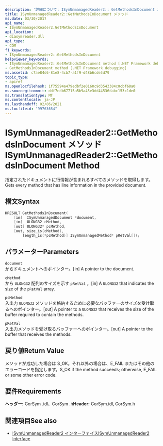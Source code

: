 ```yaml
---
description: '詳細について: ISymUnmanagedReader2:: GetMethodsInDocument メソッド'
title: ISymUnmanagedReader2::GetMethodsInDocument メソッド
ms.date: 03/30/2017
api_name:
- ISymUnmanagedReader2.GetMethodsInDocument
api_location:
- diasymreader.dll
api_type:
- COM
f1_keywords:
- ISymUnmanagedReader2::GetMethodsInDocument
helpviewer_keywords:
- ISymUnmanagedReader2::GetMethodsInDocument method [.NET Framework debugging]
- GetMethodsInDocument method [.NET Framework debugging]
ms.assetid: c7ae84d6-81e8-4cb7-a1f9-d48b6cde5d79
topic_type:
- apiref
ms.openlocfilehash: 1f75594a479edbf2e0160c9d3543384c0cbf68a0
ms.sourcegitcommit: ddf7edb67715a5b9a45e3dd44536dabc153c1de0
ms.translationtype: MT
ms.contentlocale: ja-JP
ms.lasthandoff: 02/06/2021
ms.locfileid: "99763684"
---
```

# <a name="isymunmanagedreader2getmethodsindocument-method"></a><span data-ttu-id="5cf76-103">ISymUnmanagedReader2::GetMethodsInDocument メソッド</span><span class="sxs-lookup"><span data-stu-id="5cf76-103">ISymUnmanagedReader2::GetMethodsInDocument Method</span></span>

<span data-ttu-id="5cf76-104">指定されたドキュメントに行情報が含まれるすべてのメソッドを取得します。</span><span class="sxs-lookup"><span data-stu-id="5cf76-104">Gets every method that has line information in the provided document.</span></span>  
  
## <a name="syntax"></a><span data-ttu-id="5cf76-105">構文</span><span class="sxs-lookup"><span data-stu-id="5cf76-105">Syntax</span></span>  
  
```cpp  
HRESULT GetMethodsInDocument(  
    [in]  ISymUnmanagedDocument *document,  
    [in]  ULONG32 cMethod,  
    [out] ULONG32* pcMethod,  
    [out, size_is(cMethod),  
        length_is(*pcMethod)] ISymUnmanagedMethod* pRetVal[]);  
```  
  
## <a name="parameters"></a><span data-ttu-id="5cf76-106">パラメーター</span><span class="sxs-lookup"><span data-stu-id="5cf76-106">Parameters</span></span>  

 `document`  
 <span data-ttu-id="5cf76-107">からドキュメントへのポインター。</span><span class="sxs-lookup"><span data-stu-id="5cf76-107">[in] A pointer to the document.</span></span>  
  
 `cMethod`  
 <span data-ttu-id="5cf76-108">から `ULONG32` 配列のサイズを示す  `pRetVal` 。</span><span class="sxs-lookup"><span data-stu-id="5cf76-108">[in] A `ULONG32` that indicates the size of the  `pRetVal` array.</span></span>  
  
 `pcMethod`  
 <span data-ttu-id="5cf76-109">入出力 `ULONG32` メソッドを格納するために必要なバッファーのサイズを受け取るへのポインター。</span><span class="sxs-lookup"><span data-stu-id="5cf76-109">[out] A pointer to a `ULONG32` that receives the size of the buffer required to contain the methods.</span></span>  
  
 `pRetVal`  
 <span data-ttu-id="5cf76-110">入出力メソッドを受け取るバッファーへのポインター。</span><span class="sxs-lookup"><span data-stu-id="5cf76-110">[out] A pointer to the buffer that receives the methods.</span></span>  
  
## <a name="return-value"></a><span data-ttu-id="5cf76-111">戻り値</span><span class="sxs-lookup"><span data-stu-id="5cf76-111">Return Value</span></span>  

 <span data-ttu-id="5cf76-112">メソッドが成功した場合は S_OK。それ以外の場合は、E_FAIL またはその他のエラーコードを指定します。</span><span class="sxs-lookup"><span data-stu-id="5cf76-112">S_OK if the method succeeds; otherwise, E_FAIL or some other error code.</span></span>  
  
## <a name="requirements"></a><span data-ttu-id="5cf76-113">要件</span><span class="sxs-lookup"><span data-stu-id="5cf76-113">Requirements</span></span>  

 <span data-ttu-id="5cf76-114">**ヘッダー:** CorSym .idl、CorSym .h</span><span class="sxs-lookup"><span data-stu-id="5cf76-114">**Header:** CorSym.idl, CorSym.h</span></span>  
  
## <a name="see-also"></a><span data-ttu-id="5cf76-115">関連項目</span><span class="sxs-lookup"><span data-stu-id="5cf76-115">See also</span></span>

- [<span data-ttu-id="5cf76-116">ISymUnmanagedReader2 インターフェイス</span><span class="sxs-lookup"><span data-stu-id="5cf76-116">ISymUnmanagedReader2 Interface</span></span>](isymunmanagedreader2-interface.md)
